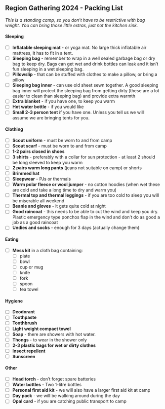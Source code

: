 ## Region Gathering 2024 - Packing List
*This is a standing camp, so you don’t have to be restrictive with bag weight. You can bring those little extras, just not the kitchen sink.*
#### Sleeping
- [ ] **Inflatable sleeping mat** - or yoga mat. No large thick inflatable air mattress, it has to fit in a tent.
- [ ] **Sleeping bag** - remember to wrap in a well sealed garbage bag or dry bag to keep dry.  Bags can get wet and drink bottles can leak and it isn’t fun sleeping in a wet sleeping bag.
- [ ] **Pillowslip** - that can be stuffed with clothes to make a pillow, or bring a pillow
- [ ] **Sleeping bag inner** - can use old sheet sewn together. A good sleeping bag inner will protect the sleeping bag from getting dirty (these are a lot easier to clean than sleeping bag) and provide extra warmth
- [ ] **Extra blanket** - if you have one, to keep you warm
- [ ] **Hot water bottle** - if you would like
- [ ] **Small 2-3 person tent** if you have one.  Unless you tell us we will assume we are bringing tents for you.
#### Clothing
- [ ] **Scout uniform** - must be worn to and from camp
- [ ] **Scout scarf** - must be worn to and from camp
- [ ] **1-2 pairs closed in shoes**
- [ ] **3 shirts** - preferably with a collar for sun protection - at least 2 should be long sleeved to keep you warm
- [ ] **2 pairs warm long pants** (jeans not suitable on camp) or shorts
- [ ] **Brimmed hat**
- [ ] **Sleepwear** - PJs or thermals 
- [ ] **Warm polar fleece or wool jumper** - no cotton hoodies (when wet these are cold and take a long time to dry and warm you)
- [ ] **Thermal top and thermal leggings** - if you are too cold to sleep you will be miserable all weekend
- [ ] **Beanie and gloves** - it gets quite cold at night
- [ ] **Good raincoat** - this needs to be able to cut the wind and keep you dry. Plastic emergency type ponchos flap in the wind and don’t do as good a job as a good raincoat
- [ ] **Undies and socks** - enough for 3 days (actually change them)
#### Eating
- [ ] **Mess kit** in a cloth bag containing:
	- [ ] plate
	- [ ] bowl
	- [ ] cup or mug
	- [ ] knife
	- [ ] fork
	- [ ] spoon
	- [ ] tea towel
#### Hygiene
- [ ] **Deodorant**
- [ ] **Toothpaste**
- [ ] **Toothbrush**
- [ ] **Light weight compact towel**
- [ ] **Soap** - there are showers with hot water. 
- [ ] **Thongs** - to wear in the shower only
- [ ] **2-3 plastic bags for wet or dirty clothes**
- [ ] **Insect repellent**
- [ ] **Sunscreen**
#### Other
- [ ] **Head torch** - don’t forget spare batteries
- [ ] **Water bottles** - Two 1-litre bottles
- [ ] **Personal first aid kit** - we will also have a larger first aid kit at camp
- [ ] **Day pack** - we will be walking around during the day 
- [ ] **Opal card** - if you are catching public transport to camp